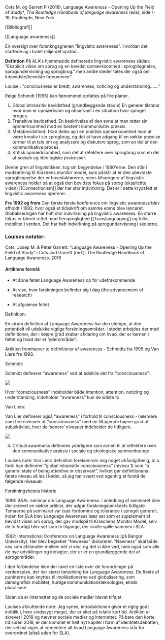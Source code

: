 
Cots M. og Garrett P (2018), Language Awareness - Opening Up the Field of Study*, *The Routledge Handbook of language awareness* (eds), side 1-19, Routlegde, New York.

[[Bibliografi]]

[[Language awareness]]


En oversigt over forsnkngsgrenen "lingvistic awareness". Hvordan det startede og i hvilet miljø det opstod. 

**Defintion** 
På ALA's hjemmeside definerede lingvistic awareness sådan: "Eksplicit viden om sprog og en bevidst opmærksomhed i sprogtilegnelse, sprogundervisning og sprogbrug." men andre steder tales der også om lubevidste/bevidste fænomener".

Louise : "conciousness er bredt, 
awareness, noticing og understanding......."

Ifølge Schmidt (1995) kan fænomenet opfattes på fire planer. 
1. Global intransitiv bevidsthed (grundlæggende stadie) En generel tilstand hvor man er opmærksom og observant i en situation hvor sproget bruges. 
2. Transitive bevidsthed. En beskrivelse af den evne at man retter sin opmærksomhed mod en bestemt kommunikativ praksis.
3. Metabevidsthed. (Kan deles op i en praktisk opmærksomhed mod at være kreativ i sin sprogbrug, og det at have adgang til en række præcise termer til at tale om og analysere og diskutere sprog, som en del af den kommunikative proces.
4. Kritisk opmærksomhed, som det at refektere over sprogbrug som en del af sociale og ideologiske praksisser.




Denne gren af lingvistikken. tog sin begyndelse i 1980'erne. Den står i modsætning til Krashens monitor model, som påstår at er den ubevidste sprogtilegnelse der er hovedaktørerne, mens tilhængere af lingvistic awareness holder på at også den bevidste fokus på sprog (eksplicitte viden) [[Connectionism]]  der har stor indvirkning. Det er i dette krydsfelt at lingvistic awareness opererer. 

**Fra 1992 og frem**
Den første første konference om lingvistic awareness blev afholdt i 1992, hvor også et tidsskrift om samme emne blev lanceret. Globaliseringen har haft stor indvirkning på lingvistic awareness. En større fokus er blevet rettet mod flersproglighed [[Translanguaging]] og folks mobilitet i verden. Det har haft indvirkning på sprogundervisning i skolerne.  



### Louises notater:


Cots, Josep M. & Peter Garrett: “Language Awareness - Opening Up the Field of Study” i Cots and Garrett (red.): The Routledge Handbook of Language Awareness. 2018

  

#### Artiklens formål:

  

-   At åbne feltet Language Awareness op for udefrakommende
    
-   At vise, hvor forskningen befinder sig i dag (the advancement of research)
    
-   At afgrænse feltet
    

  

Definition:

  

En stram definition af Language Awareness har den ulempe, at den potentielt vil udelukke vigtige forskningsområder. I stedet arbejdes der med definitioner, der i højere grad skaber afklaring om hvad, der er kernen i feltet og hvad der er ‘yderområder’.

  

Artiklen fremhæver to definitioner af awareness - Schmidts fra 1995 og Van Liers fra 1998.

  

Schmidt:

  

Schmidt definerer “awareness” ved at adskille det fra “consciousness”:

  

![](https://lh3.googleusercontent.com/3QZbmVQtFYYnzMpuRAAPpjaGE6JDccX8UcmTurXGT8Yb4e1cG3TZmd4k4cA6avkRMQQMRBH7cgtqfkfIkRJgTRNBuLtYLW8NqMGF8yUDhvRJKjFoMD004597SG_pU6j3W_D48wJz)

Hvor “consciousness” indeholder både intention, attention, noticing og understanding, indeholder “awareness” kun de sidste to.

  

Van Liers:

  

Van Lier definerer også “awareness” i forhold til consciousness - nærmere som fire niveauer af “consciousness” med en tiltagende højere grad af subjektivitet, hvor de ‘senere’ niveauer indeholder de tidligere.

  

![](https://lh4.googleusercontent.com/su90EotEckb2FoIqkduLK_t23rGBZxORHMnxVGX3zFwIbHh1TgpG6jV3WXgVv3unT1ZI6fKLHobElQ3G4VT9lvYw15zN7johDjc_olrpVJGbtF7esKt0gnK9owojduvIdn2q3qTp)

  

4. Critical awareness defineres yderligere som evnen til at reflektere over den kommunikative praksis i sociale og ideologiske sammenhænge.

  

Louises note: Van Liers definition forekommer mig noget uhåndgribelig, bl.a. fordi han definerer “global intransitiv consciousness” (niveau 1) som “a general state of being attentive or observant”, hvilket gør definitionens første niveau så løs i kødet, så jeg har svært ved egentlig at forstå de følgende niveauer.

  

Forskningsfeltets historie

  

1989: BAAL-seminar om Language Awareness. I anledning af seminaret blev der skrevet en række artikler, der udgør forskningsområdets tidligste. Temaerne på seminaret var især fordomme og tolerance i sproget generelt. Inden for SLA blev Language Awareness især set som et supplement af bevidst viden om sprog, der gav modspil til Kraschens Monitor Model, selv de to hurtigt blev set som to tilgange, der skulle spille sammen i SLA.

  

1992: International Conference on Language Awareness (på Bangor University). Her blev begrebet “Newness” diskuteret. “Newness” skal både ses som afstanden mellem det vi ved, og det vi ikke ved, men også som alle de nye udviklinger og indsigter, der er er en grundlæggende del af sprogområder.

I den forbindelse blev der lavet en liste over de forandringer på verdensplan, der har størst betydning for Language Awareness. De fleste af punkterne kan knyttes til implikationerne ved globalisering, som demografisk mobilitet, hurtige kommunikationsteknologier, etnisk pluralisme.

  

Siden da er internettet og de sociale medier blevet tilføjet.

  

Louises afsluttende note: Jeg synes, introduktionen giver et rigtig godt indblik i, hvor sindssygt meget, der er sket på relativ kort tid. Artiklen er skrevet i 2018 og nævner sociale medier og internettet. På bare den korte tid siden 2018, er der kommet et helt nyt kapitel i form af identitetsdebatten, der vel må siges at cementere alt hvad Language Awareness står for overordnet (altså uden for SLA).
